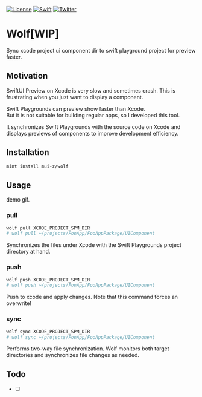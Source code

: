 
[![License](https://img.shields.io/github/license/mui-z/wolf?labelColor=333333)](https://github.com/mui-z/wolf/blob/main/LICENSE)
[![Swift](https://img.shields.io/badge/Swift-FA7343)](https://github.com/apple/swift)
[![Twitter](https://img.shields.io/twitter/url/https/twitter.com/mui_z_.svg?style=social&label=Follow%20%40mui-z)](https://twitter.com/mui_z_)


# Wolf[WIP]

Sync xcode project ui component dir to swift playground project for preview faster.

## Motivation

SwiftUI Preview on Xcode is very slow and sometimes crash.
This is frustrating when you just want to display a component.

Swift Playgrounds can preview show faster than Xcode.  
But it is not suitable for building regular apps, so I developed this tool.

It synchronizes Swift Playgrounds with the source code on Xcode and displays previews of components to improve development efficiency.

## Installation 

```bash
mint install mui-z/wolf
```

## Usage

demo gif.

### pull

```bash
wolf pull XCODE_PROJECT_SPM_DIR
# wolf pull ~/projects/FooApp/FooAppPackage/UIComponent
```

Synchronizes the files under Xcode with the Swift Playgrounds project directory at hand.

### push

```bash
wolf push XCODE_PROJECT_SPM_DIR 
# wolf push ~/projects/FooApp/FooAppPackage/UIComponent
```

Push to xcode and apply changes.
Note that this command forces an overwrite!

### sync

```bash
wolf sync XCODE_PROJECT_SPM_DIR 
# wolf sync ~/projects/FooApp/FooAppPackage/UIComponent
```

Performs two-way file synchronization.
Wolf monitors both target directories and synchronizes file changes as needed.

## Todo

- [ ] 
